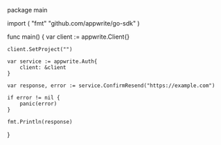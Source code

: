 package main

import (
    "fmt"
    "github.com/appwrite/go-sdk"
)

func main() {
    var client := appwrite.Client{}

    client.SetProject("")

    var service := appwrite.Auth{
        client: &client
    }

    var response, error := service.ConfirmResend("https://example.com")

    if error != nil {
        panic(error)
    }

    fmt.Println(response)
}